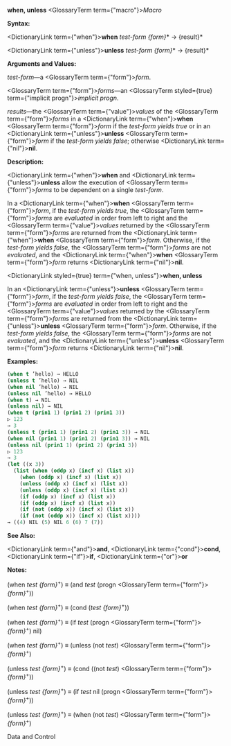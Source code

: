 **when, unless** <GlossaryTerm  term={"macro"}><i>Macro</i></GlossaryTerm> 



**Syntax:** 



<DictionaryLink  term={"when"}><b>when</b></DictionaryLink> *test-form \{form\}*\* → \{result\}\* 



<DictionaryLink  term={"unless"}><b>unless</b></DictionaryLink> *test-form \{form\}*\* → \{result\}\* 



**Arguments and Values:** 



*test-form*—a <GlossaryTerm  term={"form"}><i>form</i></GlossaryTerm>. 



<GlossaryTerm  term={"form"}><i>forms</i></GlossaryTerm>—an <GlossaryTerm styled={true} term={"implicit progn"}><i>implicit progn</i></GlossaryTerm>. 



*results*—the <GlossaryTerm  term={"value"}><i>values</i></GlossaryTerm> of the <GlossaryTerm  term={"form"}><i>forms</i></GlossaryTerm> in a <DictionaryLink  term={"when"}><b>when</b></DictionaryLink> <GlossaryTerm  term={"form"}><i>form</i></GlossaryTerm> if the *test-form yields true* or in an <DictionaryLink  term={"unless"}><b>unless</b></DictionaryLink> <GlossaryTerm  term={"form"}><i>form</i></GlossaryTerm> if the *test-form yields false*; otherwise <DictionaryLink  term={"nil"}><b>nil</b></DictionaryLink>. 



**Description:** 



<DictionaryLink  term={"when"}><b>when</b></DictionaryLink> and <DictionaryLink  term={"unless"}><b>unless</b></DictionaryLink> allow the execution of <GlossaryTerm  term={"form"}><i>forms</i></GlossaryTerm> to be dependent on a single *test-form*. 



In a <DictionaryLink  term={"when"}><b>when</b></DictionaryLink> <GlossaryTerm  term={"form"}><i>form</i></GlossaryTerm>, if the *test-form yields true*, the <GlossaryTerm  term={"form"}><i>forms</i></GlossaryTerm> are *evaluated* in order from left to right and the <GlossaryTerm  term={"value"}><i>values</i></GlossaryTerm> returned by the <GlossaryTerm  term={"form"}><i>forms</i></GlossaryTerm> are returned from the <DictionaryLink  term={"when"}><b>when</b></DictionaryLink> <GlossaryTerm  term={"form"}><i>form</i></GlossaryTerm>. Otherwise, if the *test-form yields false*, the <GlossaryTerm  term={"form"}><i>forms</i></GlossaryTerm> are not *evaluated*, and the <DictionaryLink  term={"when"}><b>when</b></DictionaryLink> <GlossaryTerm  term={"form"}><i>form</i></GlossaryTerm> returns <DictionaryLink  term={"nil"}><b>nil</b></DictionaryLink>. 















<DictionaryLink styled={true} term={"when, unless"}><b>when, unless</b></DictionaryLink> 



In an <DictionaryLink  term={"unless"}><b>unless</b></DictionaryLink> <GlossaryTerm  term={"form"}><i>form</i></GlossaryTerm>, if the *test-form yields false*, the <GlossaryTerm  term={"form"}><i>forms</i></GlossaryTerm> are *evaluated* in order from left to right and the <GlossaryTerm  term={"value"}><i>values</i></GlossaryTerm> returned by the <GlossaryTerm  term={"form"}><i>forms</i></GlossaryTerm> are returned from the <DictionaryLink  term={"unless"}><b>unless</b></DictionaryLink> <GlossaryTerm  term={"form"}><i>form</i></GlossaryTerm>. Otherwise, if the *test-form yields false*, the <GlossaryTerm  term={"form"}><i>forms</i></GlossaryTerm> are not *evaluated*, and the <DictionaryLink  term={"unless"}><b>unless</b></DictionaryLink> <GlossaryTerm  term={"form"}><i>form</i></GlossaryTerm> returns <DictionaryLink  term={"nil"}><b>nil</b></DictionaryLink>. 



**Examples:**
```lisp
(when t ’hello) → HELLO 
(unless t ’hello) → NIL 
(when nil ’hello) → NIL 
(unless nil ’hello) → HELLO 
(when t) → NIL 
(unless nil) → NIL 
(when t (prin1 1) (prin1 2) (prin1 3)) 
▷ 123 
→ 3 
(unless t (prin1 1) (prin1 2) (prin1 3)) → NIL 
(when nil (prin1 1) (prin1 2) (prin1 3)) → NIL 
(unless nil (prin1 1) (prin1 2) (prin1 3)) 
▷ 123 
→ 3 
(let ((x 3)) 
  (list (when (oddp x) (incf x) (list x)) 
	(when (oddp x) (incf x) (list x)) 
	(unless (oddp x) (incf x) (list x)) 
	(unless (oddp x) (incf x) (list x)) 
	(if (oddp x) (incf x) (list x)) 
	(if (oddp x) (incf x) (list x)) 
	(if (not (oddp x)) (incf x) (list x)) 
	(if (not (oddp x)) (incf x) (list x)))) 
→ ((4) NIL (5) NIL 6 (6) 7 (7)) 
```
**See Also:** 



<DictionaryLink  term={"and"}><b>and</b></DictionaryLink>, <DictionaryLink  term={"cond"}><b>cond</b></DictionaryLink>, <DictionaryLink  term={"if"}><b>if</b></DictionaryLink>, <DictionaryLink  term={"or"}><b>or</b></DictionaryLink> 



**Notes:** 



(when *test \{form\}*<sup>+</sup>) *≡* (and *test* (progn <GlossaryTerm  term={"form"}><i>\{form\}</i></GlossaryTerm><sup>+</sup>)) 



(when *test \{form\}*<sup>+</sup>) *≡* (cond (*test \{form\}*<sup>+</sup>)) 



(when *test \{form\}*<sup>+</sup>) *≡* (if *test* (progn <GlossaryTerm  term={"form"}><i>\{form\}</i></GlossaryTerm><sup>+</sup>) nil) 



(when *test \{form\}*<sup>+</sup>) *≡* (unless (not *test*) <GlossaryTerm  term={"form"}><i>\{form\}</i></GlossaryTerm><sup>+</sup>) 



(unless *test \{form\}*<sup>+</sup>) *≡* (cond ((not *test*) <GlossaryTerm  term={"form"}><i>\{form\}</i></GlossaryTerm><sup>+</sup>)) 



(unless *test \{form\}*<sup>+</sup>) *≡* (if *test* nil (progn <GlossaryTerm  term={"form"}><i>\{form\}</i></GlossaryTerm><sup>+</sup>)) 



(unless *test \{form\}*<sup>+</sup>) *≡* (when (not *test*) <GlossaryTerm  term={"form"}><i>\{form\}</i></GlossaryTerm><sup>+</sup>) 



Data and Control 











